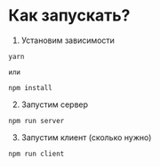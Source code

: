 # Как запускать?

1. Установим зависимости

```
yarn

или

npm install
```

2. Запустим сервер

```
npm run server
```

3. Запустим клиент (сколько нужно)

```
npm run client
```
